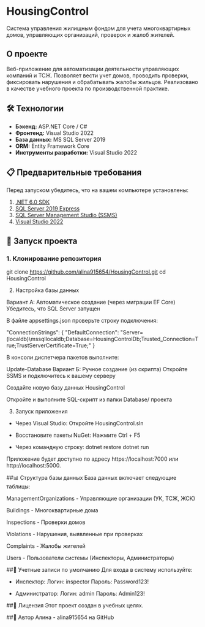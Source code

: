 # HousingControl

Система управления жилищным фондом для учета многоквартирных домов, управляющих организаций, проверок и жалоб жителей.

## О проекте

Веб-приложение для автоматизации деятельности управляющих компаний и ТСЖ. Позволяет вести учет домов, проводить проверки, фиксировать нарушения и обрабатывать жалобы жильцов. Реализовано в качестве учебного проекта по производственной практике.

## 🛠 Технологии

*   **Бэкенд:** ASP.NET Core / C#
*   **Фронтенд:** Visual Studio 2022
*   **База данных:** MS SQL Server 2019
*   **ORM:** Entity Framework Core
*   **Инструменты разработки:** Visual Studio 2022

## 📋 Предварительные требования

Перед запуском убедитесь, что на вашем компьютере установлены:

1.  [.NET 6.0 SDK](https://dotnet.microsoft.com/download/dotnet/6.0)
2.  [SQL Server 2019 Express](https://www.microsoft.com/ru-ru/sql-server/sql-server-downloads)
3.  [SQL Server Management Studio (SSMS)](https://docs.microsoft.com/ru-ru/sql/ssms/download-sql-server-management-studio-ssms)
4.  [Visual Studio 2022](https://visualstudio.microsoft.com/ru/vs/)

## 🚀 Запуск проекта

### 1. Клонирование репозитория
git clone https://github.com/alina915654/HousingControl.git
cd HousingControl

2. Настройка базы данных

Вариант А: Автоматическое создание (через миграции EF Core)
Убедитесь, что SQL Server запущен

В файле appsettings.json проверьте строку подключения:


"ConnectionStrings": {
  "DefaultConnection": "Server=(localdb)\\mssqllocaldb;Database=HousingControlDb;Trusted_Connection=True;TrustServerCertificate=True;"
}

В консоли диспетчера пакетов выполните:

Update-Database
Вариант Б: Ручное создание (из скрипта)
Откройте SSMS и подключитесь к вашему серверу

Создайте новую базу данных HousingControl

Откройте и выполните SQL-скрипт из папки Database/ проекта

3. Запуск приложения

- Через Visual Studio:
Откройте HousingControl.sln

- Восстановите пакеты NuGet:
Нажмите Ctrl + F5

- Через командную строку:
dotnet restore
dotnet run

Приложение будет доступно по адресу https://localhost:7000 или http://localhost:5000.

##📊 Структура базы данных
База данных включает следующие таблицы:

ManagementOrganizations - Управляющие организации (УК, ТСЖ, ЖСК)

Buildings - Многоквартирные дома

Inspections - Проверки домов

Violations - Нарушения, выявленные при проверках

Complaints - Жалобы жителей

Users - Пользователи системы (Инспекторы, Администраторы)

##👤 Учетные записи по умолчанию
Для входа в систему используйте:

- Инспектор:
Логин: inspector
Пароль: Password123!

- Администратор:
Логин: admin
Пароль: Admin123!

##📄 Лицензия
Этот проект создан в учебных целях.

##👤 Автор
Алина - alina915654 на GitHub
